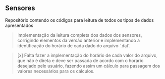 ## Sensores

Repositório contendo os códigos para leitura de todos os tipos de dados apresentados

> Implementação da leitura completa dos dados dos sensores, corrigindo elementos da versão anterior e implementando a identificação do horário de cada dado do arquivo '.dat'.

> [x] Falta fazer a implementação do horário de cada valor do arquivo, que não é direta e deve ser passada de acordo com o horário desejado pelo usuário, fazendo assim um cálculo para passagem dos valores necessários para os cálculos.